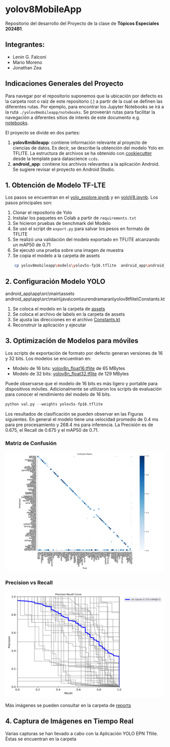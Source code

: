 # yolov8MobileApp

Repositorio del desarrollo del Proyecto de la clase de **Tópicos Especiales 2024B1**.

## Integrantes:

- Lenin G. Falconí
- Mario Moreno
- Jonathan Zea


## Indicaciones Generales del Proyecto
Para navegar por el repositorio suponemos que la ubicación por defecto es la carpeta root o raíz de este repositorio (.) a partir de la cual se definen las diferentes rutas. Por ejemplo, para encontrar los Jupyter Notebooks se irá a la ruta `./yolov8mobileapp/notebooks`. Se proveerán rutas para facilitar la navegación a diferentes sitios de interés de este documento e.g. [notebooks](./yolov8mobileapp/notebooks).

El proyecto se divide en dos partes:
1. **yolov8mibileapp**: contiene información relevante al proyecto de
   ciencias de datos. Es decir, se describe la obtención del modelo
   Yolo en TFLITE. La estructura de archivos se ha obtenido con
   [cookiecutter](https://www.cookiecutter.io/) desde la template para
   datascience `ccds`.
2. **android_app**: contiene los archivos relevantes a la aplicación
   Android. Se sugiere revisar el proyecto en Android Studio.


## 1. Obtención de Modelo TF-LTE
Los pasos se encuentran en el
[yolo_explore.ipynb](./yolov8mobileapp/notebooks/yolo_explore.ipynb) y
en [yoloV8.ipynb](./yolov8mobileapp/notebooks/yoloV8.ipynb). Los pasos
principales son:
1. Clonar el repositorio de Yolo
2. Instalar los paquetes en Colab a partir de `requirements.txt`
3. Se hicieron pruebas de benchmark del Modelo
4. Se usó el script de `export.py` para salvar los pesos en formato de TFLITE
5. Se realizó una validación del modelo exportado en TFLITE alcanzando un mAP50 de 0.71
6. Se ejecutó una prueba sobre una imagen de muestra
7. Se copia el modelo a la carpeta de assets
``` bash
    cp yolov8mobileapp\models\yolov5s-fp16.tflite  android_app\android_app\app\src\main\assets\
```
## 2. Configuración Modelo YOLO
android_app\app\src\main\assets
android_app\app\src\main\java\com\surendramaran\yolov8tflite\Constants.kt
1. Se coloca el modelo en la carpeta de [assets](./android_app/app/src/main/assets)
2. Se coloca el archivo de labels en la carpeta de assets
3. Se ajusta las direcciones en el archivo [Constants.kt](https://github.com/LeninGF/yolov8MobileApp/blob/main/android_app/app/src/main/java/com/surendramaran/yolov8tflite/Constants.kt)
4. Reconstruir la aplicación y ejecutar

## 3. Optimización de Modelos para móviles
Los scripts de exportación de formato por defecto generan versiones de
16 y 32 bits. Los modelos se encuentran en:

- Modelo de 16 bits: [yolov8n_float16.tflite](./yolov8mobileapp/models/yolov8n_savedmodel/yolov8n_float16.tflite) de 65 MBytes
- Modelo de 32 bits: [yolov8n_float32.tflite](./yolov8mobileapp/models/yolov8n_savedmodel/yolov8n_float32.tflite) de 129 MBytes

Puede observarse que el modelo de 16 bits es más ligero y portable
para dispositivos móviles. Adicionalmente se utilizaron los scripts de
evaluación para conocer el rendimiento del modelo de 16 bits. 

``` python
python val.py --weights yolov5s-fp16.tflite
```

Los resultados de clasificación se pueden observar en las Figuras
siguientes. En general el modelo tiene una velocidad promedio de 0.4
ms para pre procesamiento y 268.4 ms para inferencia. La Precisión es
de 0.675, el Recall de 0.675 y el mAP50 de 0.71.

### Matriz de Confusión
![Matriz de Confusión](https://github.com/LeninGF/yolov8MobileApp/blob/main/yolov8mobileapp/reports/figures/validation_exported_model/confusion_matrix.png)
### Precision vs Recall
![Precision-Recall](https://github.com/LeninGF/yolov8MobileApp/blob/main/yolov8mobileapp/reports/figures/validation_exported_model/PR_curve.png)

Más imágenes se pueden consultar en la carpeta de [reports](https://github.com/LeninGF/yolov8MobileApp/tree/main/yolov8mobileapp/reports)

## 4. Captura de Imágenes en Tiempo Real 
Varias capturas se han llevado a cabo con la Aplicación YOLO EPN Tflite. Éstas se encuentran en la carpeta 




